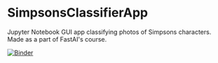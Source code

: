 # SimpsonsClassifierApp
Jupyter Notebook GUI app classifying photos of Simpsons characters. Made as a part of FastAI's course.

[![Binder](https://mybinder.org/badge_logo.svg)](https://mybinder.org/v2/gh/MichalPitr/SimpsonsClassifierApp/HEAD?urlpath=%2Fvoila%2Frender%2FSimpsonsClassifierFastAI.ipynb)
